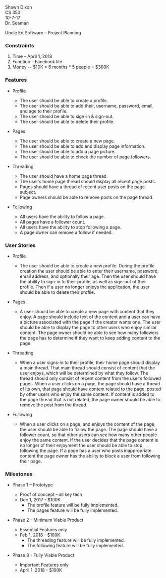    Shawn Dixon  
   CS 350  
   10-7-17  
   Dr. Seaman  

Uncle Ed Software – Project Planning

### Constraints
1. Time – April 1, 2018
2. Function – Facebook lite
3. Money -- $10K * 6 months * 5 people = $300K

### Features
* Profile
  * The user should be able to create a profile.
  * The user should be able to add their, username, password, email, and age to their profile.
  * The user should be able to sign-in & sign-out.
  * The user should be able to delete their profile.
		
* Pages
  * The user should be able to create a new page.
  * The user should be able to add and display page information.
  * The user should be able to add a page picture.
  * The user should be able to check the number of page followers.

* Threading
  * The user should have a home page thread.
  * The user’s home page thread should display all recent page posts.
  * Pages should have a thread of recent user posts on the page subject.
  * Page owners should be able to remove posts on the page thread.
	
* Following
  * All users have the ability to follow a page.
  * All pages have a follower count.
  * All users have the ability to stop following a page.
  * A page owner can remove a follow if needed.
	
	
### User Stories
* Profile
  * The user should be able to create a new profile. During the profile creation the user should be able to enter their username, password, email address, and optionally their age. Then the user should have the ability to sign-in to their profile, as well as sign-out of their profile. Then if a user no longer enjoys the application, the user should be able to delete their profile.   
* Pages
  * A user should be able to create a new page with content that they enjoy. A page should include text of the content and a user can have a picture associated with the page if the creator wants one. The user should be able to display the page to other users who enjoy similar content. The page owner should be able to see how many followers the page has to determine if they want to keep adding content to the page.

* Threading
  * When a user signs-in to their profile, their home page should display a main thread. That main thread should consist of content that the user enjoys, which will be determined by what they follow. The thread should only consist of recent content from the user’s followed pages. When a user clicks on a page, the page should have a thread of its own, that page should have content related to the page, posted by other users who enjoy the same content. If content is added to the page thread that is not related, the page owner should be able to remove the post from the thread.  

* Following
  * When a user clicks on a page, and enjoys the content of the page, the user should be able to follow the page. The page should have a follower count, so that other users can see how many other people enjoy the same content. If the user decides that the page content is no longer of their enjoyment the user should be able to stop following the page. If a page has a user who posts inappropriate content the page owner has the ability to block a user from following their page.  

### Milestones
* Phase 1 – Prototype
  * Proof of concept – all key tech
  * Dec 1, 2017 - $100K
    * The profile feature will be fully implemented.
    * The pages feature will be fully implemented.

* Phase 2 - Minimum Viable Product
  * Essential Features only
  * Feb 1, 2018 - $100K
    * The threading feature will be fully implemented.
    * The following feature will be fully implemented.

* Phase 3 - Fully Viable Product
  * Important Features only
  * April 1, 2018 - $100K

